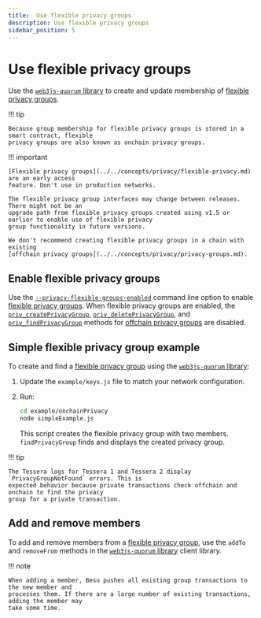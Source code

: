 ```yaml
---
title:  Use flexible privacy groups
description: Use flexible privacy groups
sidebar_position: 5
---
```


# Use flexible privacy groups

Use the [`web3js-quorum` library](https://github.com/ConsenSys/web3js-quorum) to create and update
membership of [flexible privacy groups](../../concepts/privacy/flexible-privacy.md).

!!! tip

    Because group membership for flexible privacy groups is stored in a smart contract, flexible
    privacy groups are also known as onchain privacy groups.

!!! important

    [Flexible privacy groups](../../concepts/privacy/flexible-privacy.md) are an early access
    feature. Don't use in production networks.

    The flexible privacy group interfaces may change between releases. There might not be an
    upgrade path from flexible privacy groups created using v1.5 or earlier to enable use of flexible privacy
    group functionality in future versions.

    We don't recommend creating flexible privacy groups in a chain with existing
    [offchain privacy groups](../../concepts/privacy/privacy-groups.md).

## Enable flexible privacy groups

Use the [`--privacy-flexible-groups-enabled`](../../reference/cli/options.md#privacy-flexible-groups-enabled)
command line option to enable [flexible privacy groups](../../concepts/privacy/flexible-privacy.md).
When flexible privacy groups are enabled, the [`priv_createPrivacyGroup`](../../reference/api/index.md#priv_createprivacygroup),
[`priv_deletePrivacyGroup`](../../reference/api/index.md#priv_deleteprivacygroup),
and [`priv_findPrivacyGroup`](../../reference/api/index.md#priv_findprivacygroup) methods for
[offchain privacy groups](../../concepts/privacy/privacy-groups.md) are disabled.

## Simple flexible privacy group example

To create and find a [flexible privacy group](../../concepts/privacy/flexible-privacy.md) using
the [`web3js-quorum` library](https://github.com/ConsenSys/web3js-quorum):

1. Update the `example/keys.js` file to match your network configuration.

1. Run:

    ```bash
    cd example/onchainPrivacy
    node simpleExample.js
    ```

    This script creates the flexible privacy group with two members. `findPrivacyGroup` finds and
    displays the created privacy group.

!!! tip

    The Tessera logs for Tessera 1 and Tessera 2 display `PrivacyGroupNotFound` errors. This is
    expected behavior because private transactions check offchain and onchain to find the privacy
    group for a private transaction.

## Add and remove members

To add and remove members from a [flexible privacy group](../../concepts/privacy/flexible-privacy.md),
use the `addTo` and `removeFrom` methods in the [`web3js-quorum` library](https://github.com/ConsenSys/web3js-quorum)
client library.

!!! note

    When adding a member, Besu pushes all existing group transactions to the new member and
    processes them. If there are a large number of existing transactions, adding the member may
    take some time.
